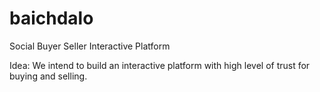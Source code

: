 baichdalo
=========

Social Buyer Seller Interactive Platform

Idea: We intend to build an interactive platform with high level of trust for buying and selling.
